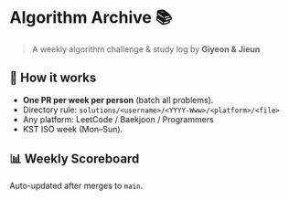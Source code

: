 # Algorithm Archive 📚

> A weekly algorithm challenge & study log by **Giyeon & Jieun**

## 🎯 How it works
- **One PR per week per person** (batch all problems).
- Directory rule: `solutions/<username>/<YYYY-Www>/<platform>/<file>`
- Any platform: LeetCode / Baekjoon / Programmers
- KST ISO week (Mon–Sun).

## 📊 Weekly Scoreboard
Auto-updated after merges to `main`.

<!-- scoreboard:start -->
<!-- scoreboard:end -->
